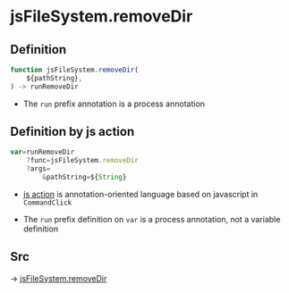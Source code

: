 # jsFileSystem.removeDir

## Definition

```js.js
function jsFileSystem.removeDir(
	${pathString},
) -> runRemoveDir
```

- The `run` prefix annotation is a process annotation
## Definition by js action

```js.js
var=runRemoveDir
	?func=jsFileSystem.removeDir
	?args=
		&pathString=${String}
```

- [js action](#) is annotation-oriented language based on javascript in `CommandClick`

- The `run` prefix definition on `var` is a process annotation, not a variable definition

## Src

-> [jsFileSystem.removeDir](https://github.com/puutaro/CommandClick/blob/master/app/src/main/java/com/puutaro/commandclick/fragment_lib/terminal_fragment/js_interface/file/JsFileSystem.kt#L235)


